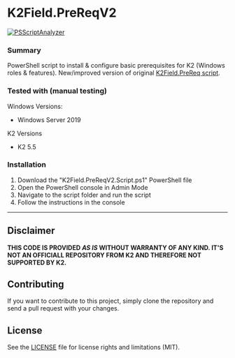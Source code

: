 # K2Field.PreReqV2 #

[![PSScriptAnalyzer](https://github.com/mikerodionov/K2Field.PreReqV2/actions/workflows/powershell.yml/badge.svg)](https://github.com/mikerodionov/K2Field.PreReqV2/actions/workflows/powershell.yml)

### Summary ###
PowerShell script to install & configure basic prerequisites for K2 (Windows roles &amp; features). New/improved version of original [K2Field.PreReq script](https://github.com/timmes/K2Field.PreReq).

### Tested with (manual testing) ###

Windows Versions:

- Windows Server 2019

K2 Versions

- K2 5.5

### Installation ###
1. Download the "K2Field.PreReqV2.Script.ps1" PowerShell file
2. Open the PowerShell console in Admin Mode
3. Navigate to the script folder and run the script
4. Follow the instructions in the console

----------

## Disclaimer ##
**THIS CODE IS PROVIDED *AS IS* WITHOUT WARRANTY OF ANY KIND. IT'S NOT AN OFFICIALL REPOSITORY FROM K2 AND THEREFORE NOT SUPPORTED BY K2.**

## Contributing ##
If you want to contribute to this project, simply clone the repository and send a pull request with your changes.

## License ##
See the [LICENSE](LICENSE) file for license rights and limitations (MIT).
